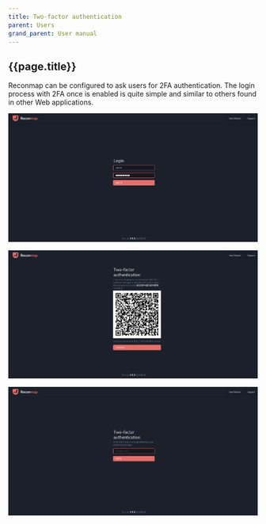 ```yaml
---
title: Two-factor authentication
parent: Users
grand_parent: User manual
---
```


## {{page.title}}

Reconmap can be configured to ask users for 2FA authentication. The login process with 2FA once is enabled is quite simple and similar to others found in other Web applications.

![2FA step 1: Login](/images/screenshots/auth-process-step1-login.png)

![2FA step 2: MFA setup](/images/screenshots/auth-process-step2-setup-mfa.png)

![2FA step 3: MFA verification](/images/screenshots/auth-process-step3-verify-mfa.png)

